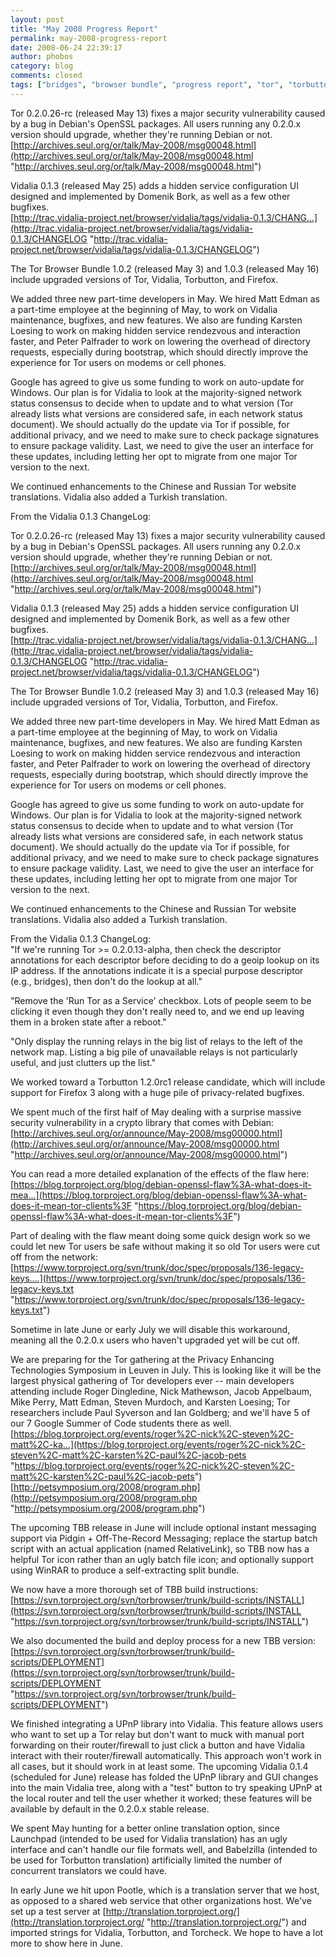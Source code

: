 ```yaml
---
layout: post
title: "May 2008 Progress Report"
permalink: may-2008-progress-report
date: 2008-06-24 22:39:17
author: phobos
category: blog
comments: closed
tags: ["bridges", "browser bundle", "progress report", "tor", "torbutton", "vidalia"]
---
```


Tor 0.2.0.26-rc (released May 13) fixes a major security vulnerability caused by a bug in Debian's OpenSSL packages. All users running any 0.2.0.x version should upgrade, whether they're running Debian or not.  
 [http://archives.seul.org/or/talk/May-2008/msg00048.html](http://archives.seul.org/or/talk/May-2008/msg00048.html "http://archives.seul.org/or/talk/May-2008/msg00048.html")

Vidalia 0.1.3 (released May 25) adds a hidden service configuration UI designed and implemented by Domenik Bork, as well as a few other bugfixes.  
 [http://trac.vidalia-project.net/browser/vidalia/tags/vidalia-0.1.3/CHANG...](http://trac.vidalia-project.net/browser/vidalia/tags/vidalia-0.1.3/CHANGELOG "http://trac.vidalia-project.net/browser/vidalia/tags/vidalia-0.1.3/CHANGELOG")

The Tor Browser Bundle 1.0.2 (released May 3) and 1.0.3 (released May 16) include upgraded versions of Tor, Vidalia, Torbutton, and Firefox.

We added three new part-time developers in May. We hired Matt Edman as a part-time employee at the beginning of May, to work on Vidalia maintenance, bugfixes, and new features. We also are funding Karsten Loesing to work on making hidden service rendezvous and interaction faster, and Peter Palfrader to work on lowering the overhead of directory requests, especially during bootstrap, which should directly improve the experience for Tor users on modems or cell phones.

Google has agreed to give us some funding to work on auto-update for Windows. Our plan is for Vidalia to look at the majority-signed network status consensus to decide when to update and to what version (Tor already lists what versions are considered safe, in each network status document). We should actually do the update via Tor if possible, for additional privacy, and we need to make sure to check package signatures to ensure package validity. Last, we need to give the user an interface for these updates, including letting her opt to migrate from one major Tor version to the next.

We continued enhancements to the Chinese and Russian Tor website translations. Vidalia also added a Turkish translation.

From the Vidalia 0.1.3 ChangeLog:

<!-- more -->

Tor 0.2.0.26-rc (released May 13) fixes a major security vulnerability caused by a bug in Debian's OpenSSL packages. All users running any 0.2.0.x version should upgrade, whether they're running Debian or not.  
 [http://archives.seul.org/or/talk/May-2008/msg00048.html](http://archives.seul.org/or/talk/May-2008/msg00048.html "http://archives.seul.org/or/talk/May-2008/msg00048.html")

Vidalia 0.1.3 (released May 25) adds a hidden service configuration UI designed and implemented by Domenik Bork, as well as a few other bugfixes.  
 [http://trac.vidalia-project.net/browser/vidalia/tags/vidalia-0.1.3/CHANG...](http://trac.vidalia-project.net/browser/vidalia/tags/vidalia-0.1.3/CHANGELOG "http://trac.vidalia-project.net/browser/vidalia/tags/vidalia-0.1.3/CHANGELOG")

The Tor Browser Bundle 1.0.2 (released May 3) and 1.0.3 (released May 16) include upgraded versions of Tor, Vidalia, Torbutton, and Firefox.

We added three new part-time developers in May. We hired Matt Edman as a part-time employee at the beginning of May, to work on Vidalia maintenance, bugfixes, and new features. We also are funding Karsten Loesing to work on making hidden service rendezvous and interaction faster, and Peter Palfrader to work on lowering the overhead of directory requests, especially during bootstrap, which should directly improve the experience for Tor users on modems or cell phones.

Google has agreed to give us some funding to work on auto-update for Windows. Our plan is for Vidalia to look at the majority-signed network status consensus to decide when to update and to what version (Tor already lists what versions are considered safe, in each network status document). We should actually do the update via Tor if possible, for additional privacy, and we need to make sure to check package signatures to ensure package validity. Last, we need to give the user an interface for these updates, including letting her opt to migrate from one major Tor version to the next.

We continued enhancements to the Chinese and Russian Tor website translations. Vidalia also added a Turkish translation.

From the Vidalia 0.1.3 ChangeLog:  
 "If we're running Tor \>= 0.2.0.13-alpha, then check the descriptor annotations for each descriptor before deciding to do a geoip lookup on its IP address. If the annotations indicate it is a special purpose descriptor (e.g., bridges), then don't do the lookup at all."

"Remove the 'Run Tor as a Service' checkbox. Lots of people seem to be clicking it even though they don't really need to, and we end up leaving them in a broken state after a reboot."

"Only display the running relays in the big list of relays to the left of the network map. Listing a big pile of unavailable relays is not particularly useful, and just clutters up the list."

We worked toward a Torbutton 1.2.0rc1 release candidate, which will include support for Firefox 3 along with a huge pile of privacy-related bugfixes.

We spent much of the first half of May dealing with a surprise massive security vulnerability in a crypto library that comes with Debian:  
 [http://archives.seul.org/or/announce/May-2008/msg00000.html](http://archives.seul.org/or/announce/May-2008/msg00000.html "http://archives.seul.org/or/announce/May-2008/msg00000.html")

You can read a more detailed explanation of the effects of the flaw here:  
 [https://blog.torproject.org/blog/debian-openssl-flaw%3A-what-does-it-mea...](https://blog.torproject.org/blog/debian-openssl-flaw%3A-what-does-it-mean-tor-clients%3F "https://blog.torproject.org/blog/debian-openssl-flaw%3A-what-does-it-mean-tor-clients%3F")

Part of dealing with the flaw meant doing some quick design work so we could let new Tor users be safe without making it so old Tor users were cut off from the network:  
 [https://www.torproject.org/svn/trunk/doc/spec/proposals/136-legacy-keys....](https://www.torproject.org/svn/trunk/doc/spec/proposals/136-legacy-keys.txt "https://www.torproject.org/svn/trunk/doc/spec/proposals/136-legacy-keys.txt")

Sometime in late June or early July we will disable this workaround, meaning all the 0.2.0.x users who haven't upgraded yet will be cut off.

We are preparing for the Tor gathering at the Privacy Enhancing Technologies Symposium in Leuven in July. This is looking like it will be the largest physical gathering of Tor developers ever -- main developers attending include Roger Dingledine, Nick Mathewson, Jacob Appelbaum, Mike Perry, Matt Edman, Steven Murdoch, and Karsten Loesing; Tor researchers include Paul Syverson and Ian Goldberg; and we'll have 5 of our 7 Google Summer of Code students there as well.  
 [https://blog.torproject.org/events/roger%2C-nick%2C-steven%2C-matt%2C-ka...](https://blog.torproject.org/events/roger%2C-nick%2C-steven%2C-matt%2C-karsten%2C-paul%2C-jacob-pets "https://blog.torproject.org/events/roger%2C-nick%2C-steven%2C-matt%2C-karsten%2C-paul%2C-jacob-pets")  
 [http://petsymposium.org/2008/program.php](http://petsymposium.org/2008/program.php "http://petsymposium.org/2008/program.php")

The upcoming TBB release in June will include optional instant messaging support via Pidgin + Off-The-Record Messaging; replace the startup batch script with an actual application (named RelativeLink), so TBB now has a helpful Tor icon rather than an ugly batch file icon; and optionally support using WinRAR to produce a self-extracting split bundle.

We now have a more thorough set of TBB build instructions:  
 [https://svn.torproject.org/svn/torbrowser/trunk/build-scripts/INSTALL](https://svn.torproject.org/svn/torbrowser/trunk/build-scripts/INSTALL "https://svn.torproject.org/svn/torbrowser/trunk/build-scripts/INSTALL")

We also documented the build and deploy process for a new TBB version:  
 [https://svn.torproject.org/svn/torbrowser/trunk/build-scripts/DEPLOYMENT](https://svn.torproject.org/svn/torbrowser/trunk/build-scripts/DEPLOYMENT "https://svn.torproject.org/svn/torbrowser/trunk/build-scripts/DEPLOYMENT")

We finished integrating a UPnP library into Vidalia. This feature allows users who want to set up a Tor relay but don't want to muck with manual port forwarding on their router/firewall to just click a button and have Vidalia interact with their router/firewall automatically. This approach won't work in all cases, but it should work in at least some. The upcoming Vidalia 0.1.4 (scheduled for June) release has folded the UPnP library and GUI changes into the main Vidalia tree, along with a "test" button to try speaking UPnP at the local router and tell the user whether it worked; these features will be available by default in the 0.2.0.x stable release.

We spent May hunting for a better online translation option, since Launchpad (intended to be used for Vidalia translation) has an ugly interface and can't handle our file formats well, and Babelzilla (intended to be used for Torbutton translation) artificially limited the number of concurrent translators we could have.

In early June we hit upon Pootle, which is a translation server that we host, as opposed to a shared web service that other organizations host. We've set up a test server at [http://translation.torproject.org/](http://translation.torproject.org/ "http://translation.torproject.org/") and imported strings for Vidalia, Torbutton, and Torcheck. We hope to have a lot more to show here in June.
